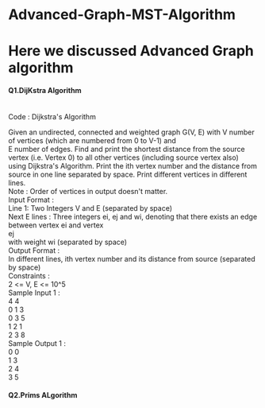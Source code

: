 # Advanced-Graph-MST-Algorithm

<h1>Here we discussed Advanced Graph algorithm</h1>



<h4>Q1.DijKstra Algorithm</h4>
<br>Code : Dijkstra's Algorithm

Given an undirected, connected and weighted graph G(V, E) with V number of vertices (which are numbered from 0 to V-1) and<br> E number of edges.
Find and print the shortest distance from the source vertex (i.e. Vertex 0) to all other vertices (including source vertex also)<br> using Dijkstra's Algorithm.
Print the ith vertex number and the distance from source in one line separated by space. Print different vertices in different<br> lines.<br>
Note : Order of vertices in output doesn't matter.<br>
Input Format :<br>
Line 1: Two Integers V and E (separated by space)<br>
Next E lines : Three integers ei, ej and wi, denoting that there exists an edge between vertex ei and vertex<br> ej <br>with weight wi (separated by space)<br>
Output Format :<br>
In different lines, ith vertex number and its distance from source (separated by space)<br>
Constraints :<br>
2 <= V, E <= 10^5<br>
Sample Input 1 :<br>
4 4<br>
0 1 3<br>
0 3 5<br>
1 2 1<br>
2 3 8<br>
Sample Output 1 :<br>
0 0<br>
1 3<br>
2 4<br>
3 5<br>



<h4>Q2.Prims ALgorithm<h4/>
